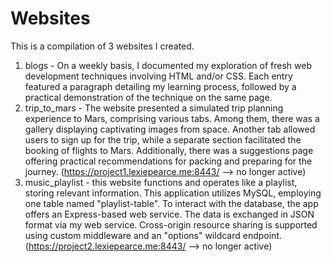 # Websites

This is a compilation of 3 websites I created.

1) blogs - On a weekly basis, I documented my exploration of fresh web development techniques involving HTML and/or CSS. Each entry featured a paragraph detailing my learning process, followed by a practical demonstration of the technique on the same page.
2) trip_to_mars - The website presented a simulated trip planning experience to Mars, comprising various tabs. Among them, there was a gallery displaying captivating images from space. Another tab allowed users to sign up for the trip, while a separate section facilitated the booking of flights to Mars. Additionally, there was a suggestions page offering practical recommendations for packing and preparing for the journey. (https://project1.lexiepearce.me:8443/ --> no longer active)
3) music_playlist - this website functions and operates like a playlist, storing relevant information. This application utilizes MySQL, employing one table named "playlist-table". To interact with the database, the app offers an Express-based web service. The data is exchanged in JSON format via my web service. Cross-origin resource sharing is supported using custom middleware and an "options" wildcard endpoint. (https://project2.lexiepearce.me:8443/ --> no longer active)
